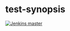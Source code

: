 # test-synopsis

[![Jenkins master](https://jenkins.hinz3.dk/buildStatus/icon?subject=Jenkins%20Master&job=test-synopsis%2Fmaster)](https://jenkins.hinz3.dk/job/test-synopsis/job/master/)
